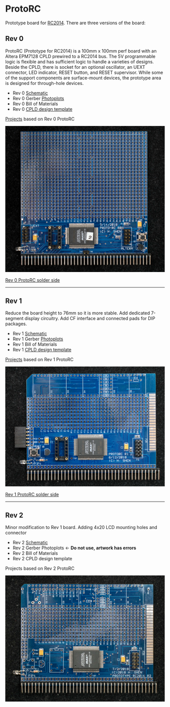 # ProtoRC
Prototype board for [RC2014](http://rc2014.co.uk/).  There are three versions of the board:
## Rev 0
ProtoRC (Prototype for RC2014) is a 100mm x 100mm perf board with an Altera EPM7128 CPLD prewired to a RC2014 bus. The 5V programmable logic is flexible and has sufficient logic to handle a varieties of designs. Beside the CPLD, there is socket for an optional oscillator, an UEXT connector, LED indicator, RESET button, and RESET supervisor.  While some of the support components are surface-mount devices, the prototype area is designed for through-hole devices. 
* Rev 0 [Schematic](protorc_scm.pdf)
* Rev 0 Gerber [Photoplots](PROTORC_r0.zip)
* Rev 0 Bill of Materials
* Rev 0 [CPLD design template](ProtoRC_r0_template.zip)

[Projects](ProtoRC_Rev0_Projects/readme.md) based on Rev 0 ProtoRC

![](DSC_36500526.jpg)

[Rev 0 ProtoRC solder side](DSC_36510526.jpg)

***
## Rev 1
Reduce the board height to 76mm so it is more stable.  Add dedicated 7-segment display circuitry.  Add CF interface and connected pads for DIP packages.
* Rev 1 [Schematic](protoRC_r1_scm.pdf)
* Rev 1 Gerber [Photoplots](ProtoRC1.zip)
* Rev 1 Bill of Materials
* Rev 1 [CPLD design template](ProtoRC_r1_template.zip)

[Projects](ProtoRC_Rev1_Projects/readme.md) based on Rev 1 ProtoRC

![](DSC_40081024.jpg)

[Rev 1 ProtoRC solder side](DSC_40091024.jpg)

***
## Rev 2
Minor modification to Rev 1 board.  Adding 4x20 LCD mounting holes and connector
* Rev 2 [Schematic](ProtoRC_rev2_scm.pdf)
* Rev 2 Gerber Photoplots <- **Do not use, artwork has errors**
* Rev 2 Bill of Materials
* Rev 2 CPLD design template

Projects based on Rev 2 ProtoRC

![](DSC_40071022.jpg)

